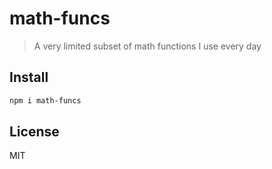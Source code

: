 # math-funcs

> A very limited subset of math functions I use every day

## Install

```bash
npm i math-funcs
```

## License

MIT
